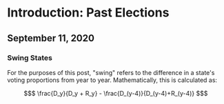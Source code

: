 # Introduction: Past Elections

## September 11, 2020

### Swing States

For the purposes of this post, "swing" refers to the difference in a state's voting proportions from year to year. Mathematically, this is calculated as:

```math
$ \frac{D_y}{D_y + R_y} - \frac{D_(y-4)}{D_(y-4)+R_(y-4)} $
```

